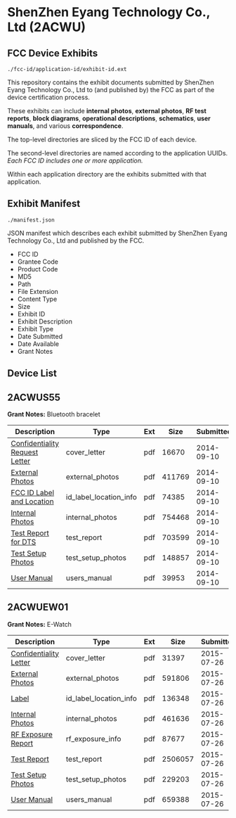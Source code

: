 # ShenZhen Eyang Technology Co., Ltd (2ACWU)
## FCC Device Exhibits

```
./fcc-id/application-id/exhibit-id.ext
```

This repository contains the exhibit documents submitted by ShenZhen Eyang Technology Co., Ltd to (and published by) the FCC as part of the device certification process.

These exhibits can include **internal photos**, **external photos**, **RF test reports**, **block diagrams**, **operational descriptions**, **schematics**, **user manuals**, and various **correspondence**.

The top-level directories are sliced by the FCC ID of each device.

The second-level directories are named according to the application UUIDs. *Each FCC ID includes one or more application.*

Within each application directory are the exhibits submitted with that application. 

## Exhibit Manifest

```
./manifest.json
```

JSON manifest which describes each exhibit submitted by ShenZhen Eyang Technology Co., Ltd and published by the FCC.

- FCC ID
- Grantee Code
- Product Code
- MD5
- Path
- File Extension
- Content Type
- Size
- Exhibit ID
- Exhibit Description
- Exhibit Type
- Date Submitted
- Date Available
- Grant Notes

## Device List
## 2ACWUS55
**Grant Notes:** Bluetooth bracelet

| Description | Type | Ext | Size | Submitted | Available |
| ----------- | ---- | --- | ---- | --------- | --------- |
| [Confidentiality Request Letter](2ACWUS55/0fc7419aaa93f4b58a5d3eab37702b0e/2384173.pdf) | cover_letter | pdf | 16670 | 2014-09-10 | 2014-09-10 |
| [External Photos](2ACWUS55/0fc7419aaa93f4b58a5d3eab37702b0e/2384174.pdf) | external_photos | pdf | 411769 | 2014-09-10 | 2014-09-10 |
| [FCC ID Label and Location](2ACWUS55/0fc7419aaa93f4b58a5d3eab37702b0e/2384176.pdf) | id_label_location_info | pdf | 74385 | 2014-09-10 | 2014-09-10 |
| [Internal Photos](2ACWUS55/0fc7419aaa93f4b58a5d3eab37702b0e/2384175.pdf) | internal_photos | pdf | 754468 | 2014-09-10 | 2014-09-10 |
| [Test Report for DTS](2ACWUS55/0fc7419aaa93f4b58a5d3eab37702b0e/2384178.pdf) | test_report | pdf | 703599 | 2014-09-10 | 2014-09-10 |
| [Test Setup Photos](2ACWUS55/0fc7419aaa93f4b58a5d3eab37702b0e/2384177.pdf) | test_setup_photos | pdf | 148857 | 2014-09-10 | 2014-09-10 |
| [User Manual](2ACWUS55/0fc7419aaa93f4b58a5d3eab37702b0e/2384179.pdf) | users_manual | pdf | 39953 | 2014-09-10 | 2014-09-10 |
## 2ACWUEW01
**Grant Notes:** E-Watch

| Description | Type | Ext | Size | Submitted | Available |
| ----------- | ---- | --- | ---- | --------- | --------- |
| [Confidentiality Letter](2ACWUEW01/6678cd1862a63d0b9c893037effc1f64/2692261.pdf) | cover_letter | pdf | 31397 | 2015-07-26 | 2015-07-26 |
| [External Photos](2ACWUEW01/6678cd1862a63d0b9c893037effc1f64/2692243.pdf) | external_photos | pdf | 591806 | 2015-07-26 | 2015-07-26 |
| [Label](2ACWUEW01/6678cd1862a63d0b9c893037effc1f64/2692242.pdf) | id_label_location_info | pdf | 136348 | 2015-07-26 | 2015-07-26 |
| [Internal Photos](2ACWUEW01/6678cd1862a63d0b9c893037effc1f64/2692254.pdf) | internal_photos | pdf | 461636 | 2015-07-26 | 2015-07-26 |
| [RF Exposure Report](2ACWUEW01/6678cd1862a63d0b9c893037effc1f64/2692258.pdf) | rf_exposure_info | pdf | 87677 | 2015-07-26 | 2015-07-26 |
| [Test Report](2ACWUEW01/6678cd1862a63d0b9c893037effc1f64/2692246.pdf) | test_report | pdf | 2506057 | 2015-07-26 | 2015-07-26 |
| [Test Setup Photos](2ACWUEW01/6678cd1862a63d0b9c893037effc1f64/2692247.pdf) | test_setup_photos | pdf | 229203 | 2015-07-26 | 2015-07-26 |
| [User Manual](2ACWUEW01/6678cd1862a63d0b9c893037effc1f64/2692248.pdf) | users_manual | pdf | 659388 | 2015-07-26 | 2015-07-26 |
